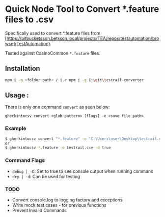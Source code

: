 Quick Node Tool to Convert *.feature files to .csv
===================================================

Specifically used to convert *.feature files from [https://bitbucketsson.betsson.local/projects/TEA/repos/testautomation/browse](TestAutomation).

Tested against CasinoCommon `*.feature` files.

## Installation
```bash
npm i -g <folder path> / i.e npm i -g C:\git\testrail-converter
```

## Usage :
There is only one command `convert` as seen below:

`gherkintocsv convert <glob pattern> [flags] -o <save file path>`

### Example
```bash
$ gherkintocsv convert "*.feature" -o "C:\Users\user\Desktop\testrail.csv" -D true
or
$ gherkintocsv *.feature -o testrail.csv -d true
```

### Command Flags
- `debug | -D`: Set to true to see console output when running command
- `dry | -d`: Can be used for testing

### TODO
* Convert console.log to logging factory and exceptions
* Write mock test cases - for previous functions
* Prevent Invalid Commands
